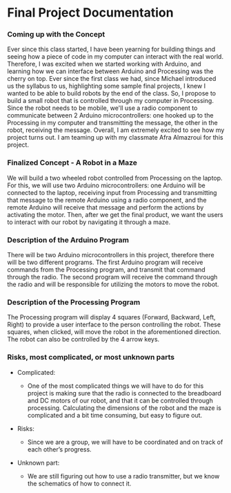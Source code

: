 # Final Project Documentation

### Coming up with the Concept

Ever since this class started, I have been yearning for building things and seeing how a piece of code in my computer can interact with the real world. 
Therefore, I was excited when we started working with Arduino, and learning how we can interface between Arduino and Processing was the cherry on top.
Ever since the first class we had, since Michael introduced us the syllabus to us, highlighting some sample final projects, I knew I wanted to be able to build robots by the end of the class. So, I propose to build a small robot that is controlled through my computer in Processing. Since the robot needs to be mobile, we'll use a radio component to communicate between 2 Arduino microcontrollers: one hooked up to the Processing in my computer and transmitting the message, the other in the robot, receiving the message. Overall, I am extremely excited to see how my project turns out. I am teaming up with my classmate Afra Almazroui for this project.

### Finalized Concept - A Robot in a Maze

We will build a two wheeled robot controlled from Processing on the laptop. For this, we will use two Arduino microcontrollers: one Arduino will be connected to the laptop, receiving input from Processing and transmitting that message to the remote Arduino using a radio component, and the remote Arduino will receive that message and perform the actions by activating the motor. Then, after we get the final product, we want the users to interact with our robot by navigating it through a maze.

### Description of the Arduino Program

There will be two Arduino microcontrollers in this project, therefore there will be two different programs. The first Arduino program will receive commands from the Processing program, and transmit that command through the radio. The second program will receive the command through the radio and will be responsible for utilizing the motors to move the robot. 

### Description of the Processing Program

The Processing program will display 4 squares (Forward, Backward, Left, Right) to provide a user interface to the person controlling the robot. These squares, when clicked, will move the robot in the aforementioned direction. The robot can also be controlled by the 4 arrow keys. 

### Risks, most complicated, or most unknown parts

  - Complicated:

    - One of the most complicated things we will have to do for this project is making sure that the radio is connected to the breadboard and DC motors of our robot, and that it can be controlled through processing. 
Calculating the dimensions of the robot and the maze is complicated and a bit time consuming, but easy to figure out. 

  - Risks:
    - Since we are a group, we will have to be coordinated and on track of each other’s progress.

  - Unknown part:

    - We are still figuring out how to use a radio transmitter, but we know the schematics of how to connect it. 

